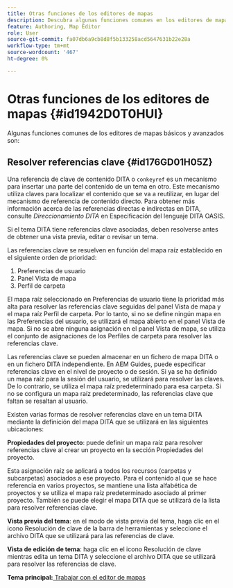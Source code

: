 ```yaml
---
title: Otras funciones de los editores de mapas
description: Descubra algunas funciones comunes en los editores de mapas básicos y avanzados. Aprenda a resolver referencias clave en el editor de mapas.
feature: Authoring, Map Editor
role: User
source-git-commit: fa07db6a9cb8d8f5b133258acd5647631b22e28a
workflow-type: tm+mt
source-wordcount: '467'
ht-degree: 0%

---
```


# Otras funciones de los editores de mapas {#id1942D0T0HUI}

Algunas funciones comunes de los editores de mapas básicos y avanzados son:

## Resolver referencias clave {#id176GD01H05Z}

Una referencia de clave de contenido DITA o `conkeyref` es un mecanismo para insertar una parte del contenido de un tema en otro. Este mecanismo utiliza claves para localizar el contenido que se va a reutilizar, en lugar del mecanismo de referencia de contenido directo. Para obtener más información acerca de las referencias directas e indirectas en DITA, consulte *Direccionamiento DITA* en Especificación del lenguaje DITA OASIS.

Si el tema DITA tiene referencias clave asociadas, deben resolverse antes de obtener una vista previa, editar o revisar un tema.

Las referencias clave se resuelven en función del mapa raíz establecido en el siguiente orden de prioridad:

1. Preferencias de usuario
1. Panel Vista de mapa
1. Perfil de carpeta

El mapa raíz seleccionado en Preferencias de usuario tiene la prioridad más alta para resolver las referencias clave seguidas del panel Vista de mapa y el mapa raíz Perfil de carpeta. Por lo tanto, si no se define ningún mapa en las Preferencias del usuario, se utilizará el mapa abierto en el panel Vista de mapa. Si no se abre ninguna asignación en el panel Vista de mapa, se utiliza el conjunto de asignaciones de los Perfiles de carpeta para resolver las referencias clave.

Las referencias clave se pueden almacenar en un fichero de mapa DITA o en un fichero DITA independiente. En AEM Guides, puede especificar referencias clave en el nivel de proyecto o de sesión. Si ya se ha definido un mapa raíz para la sesión del usuario, se utilizará para resolver las claves. De lo contrario, se utiliza el mapa raíz predeterminado para esa carpeta. Si no se configura un mapa raíz predeterminado, las referencias clave que faltan se resaltan al usuario.

Existen varias formas de resolver referencias clave en un tema DITA mediante la definición del mapa DITA que se utilizará en las siguientes ubicaciones:

**Propiedades del proyecto**: puede definir un mapa raíz para resolver referencias clave al crear un proyecto en la sección Propiedades del proyecto.

Esta asignación raíz se aplicará a todos los recursos \(carpetas y subcarpetas\) asociados a ese proyecto. Para el contenido al que se hace referencia en varios proyectos, se mantiene una lista alfabética de proyectos y se utiliza el mapa raíz predeterminado asociado al primer proyecto. También se puede elegir el mapa DITA que se utilizará de la lista para resolver referencias clave.

**Vista previa del tema**: en el modo de vista previa del tema, haga clic en el icono Resolución de clave de la barra de herramientas y seleccione el archivo DITA que se utilizará para las referencias de clave.

**Vista de edición de tema**: haga clic en el icono Resolución de clave mientras edita un tema DITA y seleccione el archivo DITA que se utilizará para resolver las referencias de clave.

**Tema principal:**[ Trabajar con el editor de mapas](map-editor.md)
